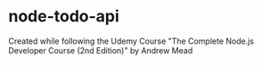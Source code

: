 # node-todo-api

Created while following the Udemy Course "The Complete Node.js Developer Course (2nd Edition)" by Andrew Mead
